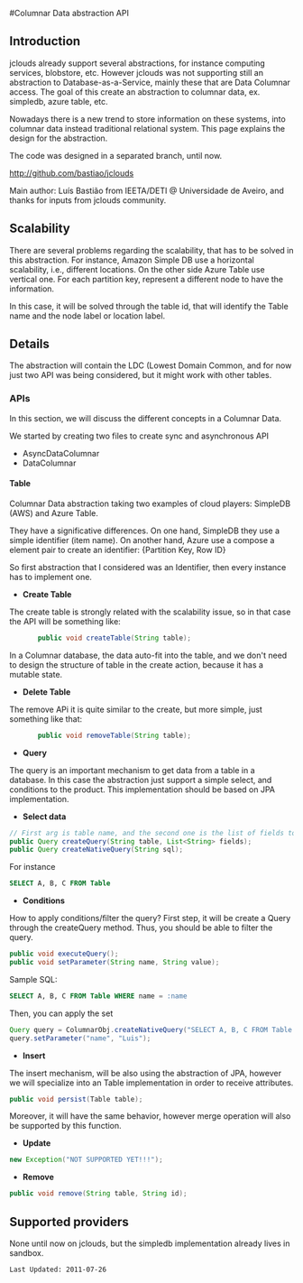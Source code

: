 #Columnar Data abstraction API

## Introduction

jclouds already support several abstractions, for instance computing services, blobstore, etc.
However jclouds was not supporting still an abstraction to Database-as-a-Service, mainly these that
are Data Columnar access. The goal of this create an abstraction to columnar data, 
ex. simpledb, azure table, etc. 

Nowadays there is a new trend to store information on these systems, into columnar data instead
 traditional relational system. This page explains the design for the abstraction.

The code was designed in a separated branch, until now.

http://github.com/bastiao/jclouds


Main author: Luís Bastião from IEETA/DETI @ Universidade de Aveiro, 
and thanks for inputs from jclouds community.


## Scalability

There are several problems regarding the scalability, that has to be solved in this
 abstraction. For instance, Amazon Simple DB use a horizontal scalability, i.e., different locations. 
On the other side Azure Table use vertical one. For each partition key, represent 
a different node to have the information.

In this case, it will be solved through the table id, that will identify the 
Table name and the node label or location label.


## Details

The abstraction will contain the LDC (Lowest Domain Common, and for now just 
two API was being considered, but it might work with other tables.

### APIs

In this section, we will discuss the different concepts in a Columnar Data.

We started by creating two files to create sync and asynchronous API 

 * AsyncDataColumnar
 * DataColumnar

#### Table

Columnar Data abstraction taking two examples of cloud players: SimpleDB (AWS) and Azure Table.

They have a significative differences. 
On one hand, SimpleDB they use a simple identifier (item name). On another hand, 
Azure use a compose a element pair to create an identifier: {Partition Key, Row ID}

So first abstraction that I considered was an Identifier, then every instance has to implement one.


*  **Create Table**

The create table is strongly related with the scalability issue, so in that case the API will be something like:

```java
	   public void createTable(String table);
```


In a Columnar database, the data auto-fit into the table, and we don't need to design the 
structure of table in the create action, because it has a mutable state.

* **Delete Table**


The remove APi it is quite similar to the create, but more simple, just something like that:

```java
	   public void removeTable(String table);
```

* **Query**

The query is an important mechanism to get data from a table in a database. 
In this case the abstraction just support a simple select, and conditions to the product. 
This implementation should be based on JPA implementation.

* **Select data**

```java
// First arg is table name, and the second one is the list of fields to retrieve.
public Query createQuery(String table, List<String> fields);
public Query createNativeQuery(String sql);
```

For instance

```SQL
SELECT A, B, C FROM Table 
```


* **Conditions**

How to apply conditions/filter the query? First step, it will be create 
a Query through the createQuery method. Thus, you should be able to filter the query.

```java
public void executeQuery();
public void setParameter(String name, String value);
```
Sample SQL:

```SQL
SELECT A, B, C FROM Table WHERE name = :name 
```
Then, you can apply the set 

```java
Query query = ColumnarObj.createNativeQuery("SELECT A, B, C FROM Table WHERE name = :name");
query.setParameter("name", "Luis");
```

* **Insert**

The insert mechanism, will be also using the abstraction of JPA, however 
we will specialize into an Table implementation in order to receive attributes. 

```java
public void persist(Table table);
```

Moreover, it will have the same behavior, however merge operation will also be supported by this function.

* **Update**

```java
new Exception("NOT SUPPORTED YET!!!");
```

* **Remove**


```java
public void remove(String table, String id);
```

## Supported providers

None until now on jclouds, but the simpledb implementation already lives in sandbox.

`Last Updated: 2011-07-26`